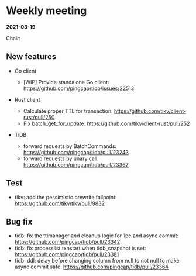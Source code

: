 # Weekly meeting

**2021-03-19**

Chair:

## New features

* Go client
  * [WIP] Provide standalone Go client: https://github.com/pingcap/tidb/issues/22513

* Rust client
  * Calculate proper TTL for transaction: https://github.com/tikv/client-rust/pull/250
  * Fix batch_get_for_update: https://github.com/tikv/client-rust/pull/252 

* TiDB
  * forward requests by BatchCommands: https://github.com/pingcap/tidb/pull/23243
  * forward requests by unary call: https://github.com/pingcap/tidb/pull/23362

## Test

* tikv: add the pessimistic prewrite failpoint: https://github.com/tikv/tikv/pull/9832

## Bug fix

* tidb: fix the ttlmanager and cleanup logic for 1pc and async commit: https://github.com/pingcap/tidb/pull/23342
* tidb: fix processlist.txnstart when tidb_snapshot is set: https://github.com/pingcap/tidb/pull/23381
* tidb: ddl: delay before changing column from null to not null to make async commit safe: https://github.com/pingcap/tidb/pull/23364
